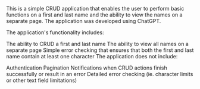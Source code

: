 This is a simple CRUD application that enables the user to perform basic functions on a first and last name and the ability to view the names on a separate page. The application was developed using ChatGPT.

The application's functionality includes:

The ability to CRUD a first and last name
The ability to view all names on a separate page
Simple error checking that ensures that both the first and last name contain at least one character
The application does not include:

Authentication
Pagination
Notifications when CRUD actions finish successfully or result in an error
Detailed error checking (ie. character limits or other text field limitations)
